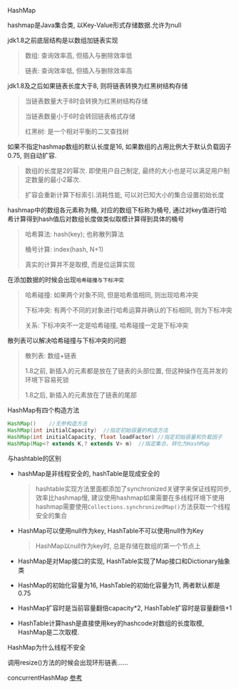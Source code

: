 HashMap

hashmap是Java集合类, 以Key-Value形式存储数据.允许为null

jdk1.8之前底层结构是以数组加链表实现

> 数组: 查询效率高, 但插入与删除效率低
>
> 链表: 查询效率低, 但插入与删除效率高

jdk1.8及之后如果链表长度大于8, 则将链表转换为红黑树结构存储

> 当链表数量大于8时会转换为红黑树结构存储
>
> 当链表数量小于6时会转回链表格式存储
>
> 红黑树: 是一个相对平衡的二叉查找树

如果不指定hashmap数组的默认长度是16, 如果数组的占用比例大于默认负载因子0.75, 则自动扩容.

> 数组的长度是2的幂次. 即使用户自己制定, 最终的大小也是可以满足用户制定数量的最小2幂次.
>
> 扩容会重新计算下标索引.消耗性能, 可以对已知大小的集合设置初始长度

hashmap中的数组各元素称为桶, 对应的数组下标称为桶号, 通过对key值进行哈希计算得到hash值后对数组长度做类似取模计算得到具体的桶号

> 哈希算法: hash(key); 也称散列算法
>
> 桶号计算: index(hash, N+1)
>
> 真实的计算并不是取模, 而是位运算实现

在添加数据的时候会出现`哈希碰撞与下标冲突`

> 哈希碰撞: 如果两个对象不同, 但是哈希值相同, 则出现哈希冲突
>
> 下标冲突: 有两个不同的对象进行哈希运算并确认的下标相同, 则为下标冲突
>
> 关系: 下标冲突不一定是哈希碰撞, 哈希碰撞一定是下标冲突

散列表可以解决哈希碰撞与下标冲突的问题

> 散列表: 数组+链表
>
> 1.8之前, 新插入的元素都是放在了链表的头部位置, 但这种操作在高并发的环境下容易死锁
>
> 1.8之后, 新插入的元素放在了链表的尾部

HashMap有四个构造方法

```java
HashMap()    //无参构造方法
HashMap(int initialCapacity)  //指定初始容量的构造方法 
HashMap(int initialCapacity, float loadFactor) //指定初始容量和负载因子
HashMap(Map<? extends K,? extends V> m)  //指定集合，转化为HashMap
```

与hashtable的区别

* hashMap是非线程安全的, hashTable是现成安全的

    > hashtable实现方法里面都添加了synchronized关键字来保证线程同步, 效率比hashmap慢, 建议使用hashmap如果需要在多线程环境下使用hashmap需要使用`Collections.synchronizedMap()`方法获取一个线程安全的集合

* HashMap可以使用null作为key, HashTable不可以使用null作为Key

    > HashMap以null作为key时, 总是存储在数组的第一个节点上

* HashMap是对Map接口的实现, HashTable实现了Map接口和Dictionary抽象类

* HashMap的初始化容量为16, HashTable的初始化容量为11, 两者默认都是0.75

* HashMap扩容时是当前容量翻倍capacity*2, HashTable扩容时是容量翻倍+1

* HashTable计算hash是直接使用key的hashcode对数组的长度取模, HashMap是二次取模.

HashMap为什么线程不安全

调用resize()方法的时候会出现环形链表......



concurrentHashMap [参考](https://blog.csdn.net/weixin_44460333/article/details/86770169)



